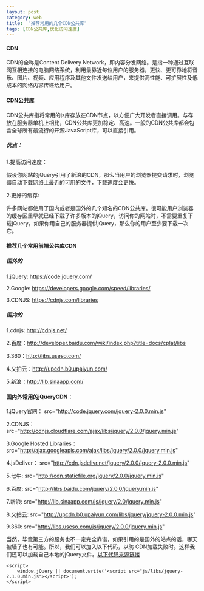 ```yaml
---
layout: post
category: web
title:  "推荐常用的几个CDN公共库"
tags: [CDN公共库,优化访问速度]
---
```

#### CDN
CDN的全称是Content Delivery Network，即内容分发网络。是指一种通过互联网互相连接的电脑网络系统，利用最靠近每位用户的服务器，更快、更可靠地将音乐、图片、视频、应用程序及其他文件发送给用户，来提供高性能、可扩展性及低成本的网络内容传递给用户。

#### CDN公共库
CDN公共库指将常用的js库存放在CDN节点，以方便广大开发者直接调用。与存放在服务器单机上相比，CDN公共库更加稳定、高速。一般的CDN公共库都会包含全球所有最流行的开源JavaScript库，可以直接引用。

##### 优点：
1.提高访问速度：

假设你网站的jQuery引用了新浪的CDN，那么当用户的浏览器提交请求时，浏览器自动下载网络上最近的可用的文件，下载速度会更快。

2.更好的缓存:

许多网站都使用了国内或者是国外的几个知名的CDN公共库。很可能用户浏览器的缓存区里早就已经下载了许多版本的jQuery，访问你的网站时，不需要重复下载jQuery。如果你用自己的服务器提供jQuery，那么你的用户至少要下载一次它。

#### 推荐几个常用前端公共库CDN
##### 国外的
1.jQuery: https://code.jquery.com/

2.Google: https://developers.google.com/speed/libraries/

3.CDNJS: https://cdnjs.com/libraries


##### 国内的
1.cdnjs: http://cdnjs.net/

2.百度：http://developer.baidu.com/wiki/index.php?title=docs/cplat/libs

3.360：http://libs.useso.com/

4.又拍云：http://upcdn.b0.upaiyun.com/

5.新浪：http://lib.sinaapp.com/


#### 国内外常用的jQueryCDN：
1.jQuery官网： src="http://code.jquery.com/jquery-2.0.0.min.js"

2.CDNJS： src="http://cdnjs.cloudflare.com/ajax/libs/jquery/2.0.0/jquery.min.js"

3.Google Hosted Libraries： src="http://ajax.googleapis.com/ajax/libs/jquery/2.0.0/jquery.min.js"

4.jsDeliver： src="http://cdn.jsdelivr.net/jquery/2.0.0/jquery-2.0.0.min.js"

5.七牛: src="http://cdn.staticfile.org/jquery/2.0.0/jquery.min.js"

6.百度: src="http://libs.baidu.com/jquery/2.0.0/jquery.min.js"

7.新浪: src="http://lib.sinaapp.com/js/jquery/2.0/jquery.min.js"

8.又拍云: src="http://upcdn.b0.upaiyun.com/libs/jquery/jquery-2.0.0.min.js"

9.360: src="http://libs.useso.com/js/jquery/2.0.0/jquery.min.js"

当然，毕竟第三方的服务也不一定完全靠谱，如果引用的是国外的站点的话，哪天被墙了也有可能。所以，我们可以加入以下代码，以防
CDN加载失败时。这样我们还可以加载自己本地的jQuery文件。[以下代码来源链接](https://paulund.co.uk/fallback-on-local-jquery-if-cdn-fails)

	<script>
		window.jQuery || document.write('<script src="js/libs/jquery-2.1.0.min.js"></script>');
	</script>
	